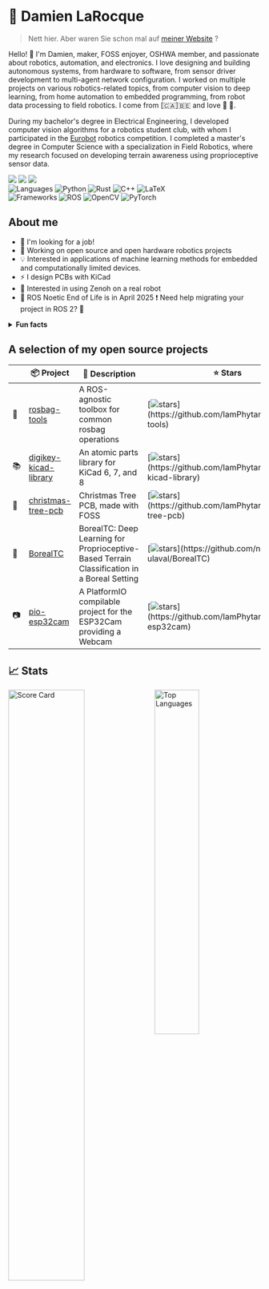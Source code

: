 # :telescope: Damien LaRocque

> Nett hier. Aber waren Sie schon mal auf [meiner Website](https://damienlarocque.gitlab.io) ?

Hello! :wave: I'm Damien, maker, FOSS enjoyer, OSHWA member, and passionate about robotics, automation, and electronics.
I love designing and building autonomous systems, from hardware to software, from sensor driver development to multi-agent network configuration.
I worked on multiple projects on various robotics-related topics, from computer vision to deep learning, from home automation to embedded programming, from robot data processing to field robotics.
I come from [🇨🇦]🇧🇪 and love 🍁 🍟.

During my bachelor's degree in Electrical Engineering, I developed computer vision algorithms for a robotics student club, with whom I participated in the [Eurobot](https://www.eurobot.org) robotics competition.
I completed a master's degree in Computer Science with a specialization in Field Robotics, where my research focused on developing terrain awareness using proprioceptive sensor data.


![](https://custom-icon-badges.demolab.com/github/stars/IamPhytan?color=693b11&style=for-the-badge&labelColor=99500c&logo=star)
[![](https://custom-icon-badges.demolab.com/badge/-contact%20me-116918?style=for-the-badge&logoColor=white&logo=paper-airplane)](mailto:phicoltan@gmail.com)
[![](https://img.shields.io/badge/LinkedIn-blue?logo=linkedin&logoColor=white&style=for-the-badge)](https://www.linkedin.com/in/damienlarocque)
<br/>
![Languages](https://img.shields.io/static/v1?label=&message=languages:&color=222&style=for-the-badge)
![Python](https://img.shields.io/static/v1?logo=python&label=&message=python&color=333&style=for-the-badge)
![Rust](https://img.shields.io/static/v1?logo=rust&label=&message=rust&color=333&style=for-the-badge)
![C++](https://img.shields.io/static/v1?logo=cplusplus&label=&message=C%2B%2B&color=333&style=for-the-badge)
![LaTeX](https://img.shields.io/static/v1?logo=latex&label=&message=LaTeX&color=333&style=for-the-badge)
<br/>
![Frameworks](https://img.shields.io/static/v1?label=&message=frameworks:&color=222&style=for-the-badge)
![ROS](https://img.shields.io/static/v1?logo=ROS&label=&message=ROS%20%281%2F2%29&color=333&style=for-the-badge)
![OpenCV](https://img.shields.io/static/v1?logo=opencv&label=&message=OpenCV&color=333&style=for-the-badge)
![PyTorch](https://img.shields.io/static/v1?logo=pytorch&label=&message=PyTorch&color=333&style=for-the-badge)

## About me

- :necktie: I'm looking for a job!
- :robot: Working on open source and open hardware robotics projects
- :bulb: Interested in applications of machine learning methods for embedded and computationally limited devices.
- :zap: I design PCBs with KiCad
- :dragon: Interested in using Zenoh on a real robot
- :calendar: ROS Noetic End of Life is in April 2025 :exclamation: Need help migrating your project in ROS 2? 🙂

<details>
  <summary><b>Fun facts</b></summary>
  <ul>
    <li>I code robots both with and without ROS</li>
    <li>I like history and archaeology</li>
    <li>I like learning languages
        <ul>
            <li>Ich spreche ein bisschen Deutsch</li>
            <li>Ik spreek een beetje Nederlands</li>
        </ul>
    </li>
  </ul>
</details>

## A selection of my open source projects

|     | 📦 Project                                                                   | 👐 Description                                                                               | ⭐ Stars                                                                                                                                                |
| --- | --------------------------------------------------------------------------- | ------------------------------------------------------------------------------------------- | ------------------------------------------------------------------------------------------------------------------------------------------------------ |
| 🤖   | [rosbag-tools](https://github.com/IamPhytan/rosbag-tools)                   | A ROS-agnostic toolbox for common rosbag operations                                         | [![stars](https://img.shields.io/github/stars/iamphytan/rosbag-tools?style=flat-square")](https://github.com/IamPhytan/rosbag-tools)                   |
| 📚   | [digikey-kicad-library](https://github.com/IamPhytan/digikey-kicad-library) | An atomic parts library for KiCad 6, 7, and 8                                               | [![stars](https://img.shields.io/github/stars/iamphytan/digikey-kicad-library?style=flat-square")](https://github.com/IamPhytan/digikey-kicad-library) |
| 🎄   | [christmas-tree-pcb](https://github.com/IamPhytan/christmas-tree-pcb)       | Christmas Tree PCB, made with FOSS                                                          | [![stars](https://img.shields.io/github/stars/iamphytan/christmas-tree-pcb?style=flat-square")](https://github.com/IamPhytan/christmas-tree-pcb)       |
| 🧪   | [BorealTC](https://github.com/norlab-ulaval/BorealTC)                       | BorealTC: Deep Learning for Proprioceptive-Based Terrain Classification in a Boreal Setting | [![stars](https://img.shields.io/github/stars/norlab-ulaval/BorealTC?style=flat-square")](https://github.com/norlab-ulaval/BorealTC)                   |
| 📷   | [pio-esp32cam](https://github.com/IamPhytan/pio-esp32cam)                   | A PlatformIO compilable project for the ESP32Cam providing a Webcam                         | [![stars](https://img.shields.io/github/stars/IamPhytan/pio-esp32cam?style=flat-square")](https://github.com/IamPhytan/pio-esp32cam)                   |


## :chart_with_upwards_trend: Stats

<img align="right" src="https://github-readme-stats.vercel.app/api/top-langs?username=IamPhytan&langs_count=10&layout=compact&theme=vision-friendly-dark&hide=jupyter+notebook,cmake" width="42%" alt="Top Languages" />
<img src="https://github-readme-stats.vercel.app/api?username=IamPhytan&layout=compact&theme=vision-friendly-dark&show_icons=true&count_private=true" width="55%" alt="Score Card"/>

<!-- ![Score Card](https://github-readme-stats.vercel.app/api?username=IamPhytan&layout=compact&theme=vision-friendly-dark&show_icons=true&count_private=true)
![Top Languages](https://github-readme-stats.vercel.app/api/top-langs?username=IamPhytan&langs_count=10&layout=compact&theme=vision-friendly-dark&hide=jupyter+notebook,cmake) -->


<!--
## Education

- Master's Degree in Computer Science, Research in Field Robotics @ [Université Laval](https://www.ulaval.ca) (2020-2024)
- Bachelor's Degree in Electrical Engineering @ [Université de Moncton](https://www.umoncton.ca) (2015-2020)
-->

<!--
**IamPhytan/IamPhytan** is a ✨ _special_ ✨ repository because its `README.md` (this file) appears on your GitHub profile.

Here are some ideas to get you started:

- 🔭 I’m currently working on ...
- 🌱 I’m currently learning ...
- 👯 I’m looking to collaborate on ...
- 🤔 I’m looking for help with ...
- 💬 Ask me about ...
- 📫 How to reach me: ...
- 😄 Pronouns: ...
- ⚡ Fun fact: ...
-->
